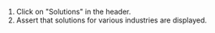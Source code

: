 1. Click on "Solutions" in the header.
2. Assert that solutions for various industries are displayed.